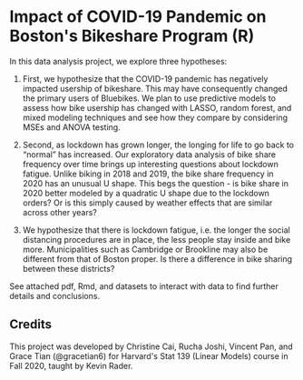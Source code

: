 # Impact of COVID-19 Pandemic on Boston's Bikeshare Program (R)

In this data analysis project, we explore three hypotheses: 

1. First, we hypothesize that the COVID-19 pandemic has negatively impacted usership of
bikeshare. This may have consequently changed the primary users of Bluebikes. We plan to
use predictive models to assess how bike usership has changed with LASSO, random forest,
and mixed modeling techniques and see how they compare by considering MSEs and ANOVA
testing.

2. Second, as lockdown has grown longer, the longing for life to go back to “normal” has
increased. Our exploratory data analysis of bike share frequency over time brings up interesting
questions about lockdown fatigue. Unlike biking in 2018 and 2019, the bike share frequency in
2020 has an unusual U shape. This begs the question - is bike share in 2020 better modeled by
a quadratic U shape due to the lockdown orders? Or is this simply caused by weather effects
that are similar across other years?

3. We hypothesize that there is lockdown fatigue, i.e. the longer the social distancing procedures
are in place, the less people stay inside and bike more. Municipalities such as Cambridge or
Brookline may also be different from that of Boston proper. Is there a difference in bike sharing
between these districts? 

See attached pdf, Rmd, and datasets to interact with data to find further details and conclusions.

## Credits
This project was developed by Christine Cai, Rucha Joshi, Vincent Pan, and Grace Tian (@gracetian6) for Harvard's Stat 139 (Linear Models) course in Fall 2020, taught by Kevin Rader. 
